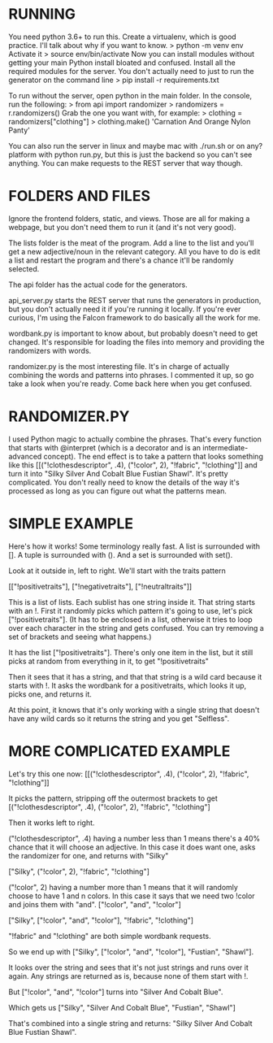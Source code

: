 RUNNING
==========================

You need python 3.6+ to run this.
Create a virtualenv, which is good practice. I'll talk about why if you want to know.
\> python -m venv env
Activate it
\> source env/bin/activate
Now you can install modules without getting your main Python install bloated and confused.
Install all the required modules for the server. You don't actually need to just to run the generator on the command line
\> pip install -r requirements.txt

To run without the server, open python in the main folder. In the console, run the following:
\> from api import randomizer
\> randomizers = r.randomizers()
Grab the one you want with, for example:
\> clothing = randomizers["clothing"]
\> clothing.make()
  'Carnation And Orange Nylon Panty'

You can also run the server in linux and maybe mac with ./run.sh or on any? platform with python run.py, but this is just the backend so you can't see anything. You can make requests to the REST server that way though.



FOLDERS AND FILES
====================================

Ignore the frontend folders, static, and views. Those are all for making a webpage, but you don't need them to run it (and it's not very good).

The lists folder is the meat of the program. Add a line to the list and you'll get a new adjective/noun in the relevant category. All you have to do is edit a list and restart the program and there's a chance it'll be randomly selected.

The api folder has the actual code for the generators. 

api_server.py starts the REST server that runs the generators in production, but you don't actually need it if you're running it locally. If you're ever curious, I'm using the Falcon framework to do basically all the work for me.

wordbank.py is important to know about, but probably doesn't need to get changed. It's responsible for loading the files into memory and providing the randomizers with words. 

randomizer.py is the most interesting file. It's in charge of actually combining the words and patterns into phrases. I commented it up, so go take a look when you're ready. Come back here when you get confused.





RANDOMIZER.PY
===========================================================

I used Python magic to actually combine the phrases. That's every function that starts with @interpret (which is a decorator and is an intermediate-advanced concept). The end effect is to take a pattern that looks something like this [[("!clothesdescriptor", .4), ("!color", 2), "!fabric", "!clothing"]] and turn it into "Silky Silver And Cobalt Blue Fustian Shawl". It's pretty complicated. You don't really need to know the details of the way it's processed as long as you can figure out what the patterns mean.




SIMPLE EXAMPLE
============================================================

Here's how it works! Some terminology really fast. A list is surrounded with []. A tuple is surrounded with (). And a set is surrounded with set().

Look at it outside in, left to right. We'll start with the traits pattern

[["!positivetraits"], ["!negativetraits"], ["!neutraltraits"]]

This is a list of lists. Each sublist has one string inside it. That string starts with an !.
First it randomly picks which pattern it's going to use, let's pick ["!positivetraits"]. (It has to be enclosed in a list, otherwise it tries to loop over each character in the string and gets confused. You can try removing a set of brackets and seeing what happens.)

It has the list ["!positivetraits"]. There's only one item in the list, but it still picks at random from everything in it, to get "!positivetraits"

Then it sees that it has a string, and that that string is a wild card because it starts with !. It asks the wordbank for a positivetraits, which looks it up, picks one, and returns it.

At this point, it knows that it's only working with a single string that doesn't have any wild cards so it returns the string and you get "Selfless".




MORE COMPLICATED EXAMPLE
================================================================

Let's try this one now: [[("!clothesdescriptor", .4), ("!color", 2), "!fabric", "!clothing"]]

It picks the pattern, stripping off the outermost brackets to get [("!clothesdescriptor", .4), ("!color", 2), "!fabric", "!clothing"]

Then it works left to right. 

("!clothesdescriptor", .4) having a number less than 1 means there's a 40% chance that it will choose an adjective. In this case it does want one, asks the randomizer for one, and returns with "Silky"

["Silky", ("!color", 2), "!fabric", "!clothing"]

("!color", 2) having a number more than 1 means that it will randomly choose to have 1 and n colors. In this case it says that we need two !color and joins them with "and". ["!color", "and", "!color"]

["Silky", ["!color", "and", "!color"], "!fabric", "!clothing"]

"!fabric" and "!clothing" are both simple wordbank requests.

So we end up with ["Silky", ["!color", "and", "!color"], "Fustian", "Shawl"].

It looks over the string and sees that it's not just strings and runs over it again. Any strings are returned as is, because none of them start with !. 

But ["!color", "and", "!color"] turns into "Silver And Cobalt Blue".

Which gets us ["Silky", "Silver And Cobalt Blue", "Fustian", "Shawl"]

That's combined into a single string and returns: "Silky Silver And Cobalt Blue Fustian Shawl".

